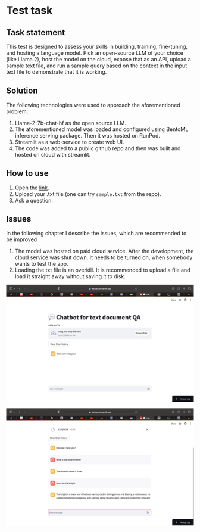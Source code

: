 # Test task


## Task statement
This test is designed to assess your skills in building, training, fine-tuning, and hosting a language model. Pick an open-source LLM of your choice (like Llama 2), host the model on the cloud, expose that as an API, upload a sample text file, and run a sample query based on the context in the input text file to demonstrate that it is working.

## Solution
The following technologies were used to approach the aforementioned problem:
1. Llama-2-7b-chat-hf as the open source LLM.
2. The aforementioned model was loaded and configured using BentoML inference serving package. Then it was hosted on RunPod.
3. Streamlit as a web-service to create web UI.
4. The code was added to a public github repo and then was built and hosted on cloud with streamlit.

## How to use
1. Open the [link](https://testtask.streamlit.app).
2. Upload your .txt file (one can try `sample.txt` from the repo).
3. Ask a question.


## Issues
In the following chapter I describe the issues, which are recommended to be improved
1. The model was hosted on paid cloud service. After the development, the cloud service was shut down. It needs to be turned on, when somebody wants to test the app.
2. Loading the txt file is an overkill. It is recommended to upload a file and load it straight away without saving it to disk.


![Example 1](example_1.jpeg)

![Example 2](example_2.jpeg)